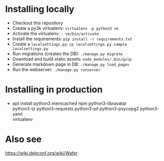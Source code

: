 # Installing locally

* Checkout this repository
* Create a py3k virtualenv: `virtualenv -p python3 ve`
* Activate the virtualenv: `. ve/bin/activate`
* Install the requirements: `pip install -r requirements.txt`
* Create a `localsettings.py`: `cp localsettings.py.sample localsettings.py`
* Run migrations (creates the DB): `./manage.py migrate`
* Download and build static assets: `node_modules/.bin/gulp`
* Generate markdown page in DB: `./manage.py load_pages` 
* Run the webserver: `./manage.py runserver`

# Installing in production
* apt install python3 memcached npm python3-libravatar \
  python3-tz python3-requests python3-pil python3-psycopg2 python3-yaml \
  virtualenv

# Also see

https://wiki.debconf.org/wiki/Wafer
